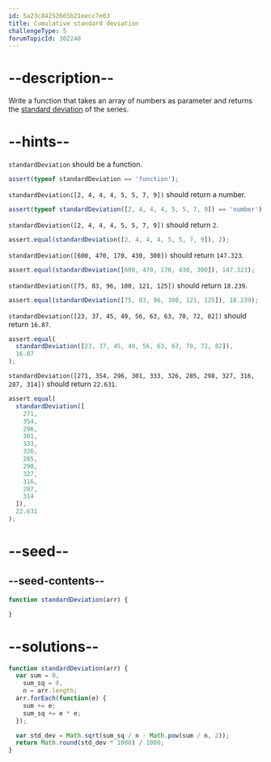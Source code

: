 ```yaml
---
id: 5a23c84252665b21eecc7e03
title: Cumulative standard deviation
challengeType: 5
forumTopicId: 302240
---
```


# --description--

Write a function that takes an array of numbers as parameter and returns the [standard deviation](<https://en.wikipedia.org/wiki/Standard Deviation>) of the series.

# --hints--

`standardDeviation` should be a function.

```js
assert(typeof standardDeviation == 'function');
```

`standardDeviation([2, 4, 4, 4, 5, 5, 7, 9])` should return a number.

```js
assert(typeof standardDeviation([2, 4, 4, 4, 5, 5, 7, 9]) == 'number');
```

`standardDeviation([2, 4, 4, 4, 5, 5, 7, 9])` should return `2`.

```js
assert.equal(standardDeviation([2, 4, 4, 4, 5, 5, 7, 9]), 2);
```

`standardDeviation([600, 470, 170, 430, 300])` should return `147.323`.

```js
assert.equal(standardDeviation([600, 470, 170, 430, 300]), 147.323);
```

`standardDeviation([75, 83, 96, 100, 121, 125])` should return `18.239`.

```js
assert.equal(standardDeviation([75, 83, 96, 100, 121, 125]), 18.239);
```

`standardDeviation([23, 37, 45, 49, 56, 63, 63, 70, 72, 82])` should return `16.87`.

```js
assert.equal(
  standardDeviation([23, 37, 45, 49, 56, 63, 63, 70, 72, 82]),
  16.87
);
```

`standardDeviation([271, 354, 296, 301, 333, 326, 285, 298, 327, 316, 287, 314])` should return `22.631`.

```js
assert.equal(
  standardDeviation([
    271,
    354,
    296,
    301,
    333,
    326,
    285,
    298,
    327,
    316,
    287,
    314
  ]),
  22.631
);
```

# --seed--

## --seed-contents--

```js
function standardDeviation(arr) {

}
```

# --solutions--

```js
function standardDeviation(arr) {
  var sum = 0,
    sum_sq = 0,
    n = arr.length;
  arr.forEach(function(e) {
    sum += e;
    sum_sq += e * e;
  });

  var std_dev = Math.sqrt(sum_sq / n - Math.pow(sum / n, 2));
  return Math.round(std_dev * 1000) / 1000;
}
```
